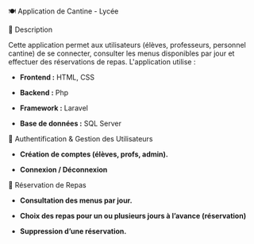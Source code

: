🍽️ Application de Cantine - Lycée

📌 Description

Cette application permet aux utilisateurs (élèves, professeurs, personnel cantine) de se connecter, consulter les menus disponibles par jour et effectuer des réservations de repas. 
L'application utilise :

- **Frontend :** HTML, CSS

- **Backend :** Php
  
- **Framework :** Laravel

- **Base de données :** SQL Server

🔑 Authentification & Gestion des Utilisateurs

- **Création de comptes (élèves, profs, admin).**

- **Connexion / Déconnexion**

📅 Réservation de Repas

- **Consultation des menus par jour.**

- **Choix des repas pour un ou plusieurs jours à l’avance (réservation)**

- **Suppression d’une réservation.**
